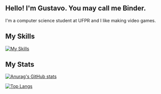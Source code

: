 ## Hello! I'm Gustavo. You may call me Binder.

I'm a computer science student at UFPR and I like making video games.

## My Skills

[![My Skills](https://skillicons.dev/icons?i=swift,c,cs,python)](https://skillicons.dev)

## My Stats

[![Anurag's GitHub stats](https://github-readme-stats.vercel.app/api?username=gustan13&show_icons=true&theme=merko)](https://github.com/anuraghazra/github-readme-stats)

[![Top Langs](https://github-readme-stats.vercel.app/api/top-langs/?username=gustan13&theme=merko)](https://github.com/anuraghazra/github-readme-stats)

